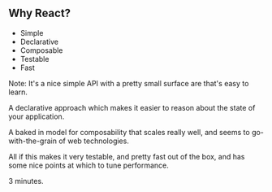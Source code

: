 ## Why React?
- Simple
- Declarative
- Composable
- Testable
- Fast

Note:
It's a nice simple API with a pretty small surface are that's easy to learn. 

A declarative approach which makes it easier to reason about the state of your application.

A baked in model for composability that scales really well, and seems to go-with-the-grain of web technologies.

All if this makes it very testable, and pretty fast out of the box, and has some nice points at which to tune performance.

3 minutes.
